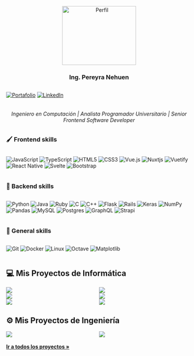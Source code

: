 <div align="center">
  <a href="https://pereyranehuen.netlify.app">
    <img src="https://pereyranehuen.netlify.app/_nuxt/img/perfil.c6a862e.png" alt="Perfil" width="200" height="160">
  </a>
  <h3 align="center">Ing. Pereyra Nehuen</h3>
  <div style=" display: flex;justify-content:space-between;">
  
  [![Portafolio](https://img.shields.io/badge/Portfolio-%23000000.svg?style=for-the-badge&logo=nuxtdotjs&logoColor=c5e1a5)](https://pereyranehuen.netlify.app)
  [![LinkedIn](https://img.shields.io/badge/linkedin-%230077B5.svg?style=for-the-badge&logo=linkedin&logoColor=white)](https://www.linkedin.com/in/nehuen-pereyra-014b24160/)
</div>
  <h6 align="center">Ingeniero en Computación | Analista Programador Universitario | Senior Frontend Software Developer</h3>
</div>

### 🖌️ Frontend skills
<div style=" display: flex;">

![JavaScript](https://img.shields.io/badge/javascript-%23323330.svg?style=for-the-badge&logo=javascript&logoColor=%23F7DF1E)
![TypeScript](https://img.shields.io/badge/typescript-%23007ACC.svg?style=for-the-badge&logo=typescript&logoColor=white)
![HTML5](https://img.shields.io/badge/html5-%23E34F26.svg?style=for-the-badge&logo=html5&logoColor=white)
![CSS3](https://img.shields.io/badge/css3-%231572B6.svg?style=for-the-badge&logo=css3&logoColor=white)
![Vue.js](https://img.shields.io/badge/vuejs-%2335495e.svg?style=for-the-badge&logo=vuedotjs&logoColor=%234FC08D)
![Nuxtjs](https://img.shields.io/badge/Nuxt-002E3B?style=for-the-badge&logo=nuxtdotjs&logoColor=#00DC82)
![Vuetify](https://img.shields.io/badge/Vuetify-1867C0?style=for-the-badge&logo=vuetify&logoColor=AEDDFF)
![React Native](https://img.shields.io/badge/react_native-%2320232a.svg?style=for-the-badge&logo=react&logoColor=%2361DAFB)
![Svelte](https://img.shields.io/badge/svelte-%23f1413d.svg?style=for-the-badge&logo=svelte&logoColor=white)
![Bootstrap](https://img.shields.io/badge/bootstrap-%23563D7C.svg?style=for-the-badge&logo=bootstrap&logoColor=white)
</div>

### 📡 Backend skills
<div style=" display: flex;">

![Python](https://img.shields.io/badge/python-3670A0?style=for-the-badge&logo=python&logoColor=ffdd54)
![Java](https://img.shields.io/badge/java-%23ED8B00.svg?style=for-the-badge&logo=java&logoColor=white)
![Ruby](https://img.shields.io/badge/ruby-%23CC342D.svg?style=for-the-badge&logo=ruby&logoColor=white)
![C](https://img.shields.io/badge/c-%2300599C.svg?style=for-the-badge&logo=c&logoColor=white)
![C++](https://img.shields.io/badge/c++-%2300599C.svg?style=for-the-badge&logo=c%2B%2B&logoColor=white)
![Flask](https://img.shields.io/badge/flask-%23000.svg?style=for-the-badge&logo=flask&logoColor=white)
![Rails](https://img.shields.io/badge/rails-%23CC0000.svg?style=for-the-badge&logo=ruby-on-rails&logoColor=white)
![Keras](https://img.shields.io/badge/Keras-%23D00000.svg?style=for-the-badge&logo=Keras&logoColor=white)
![NumPy](https://img.shields.io/badge/numpy-%23013243.svg?style=for-the-badge&logo=numpy&logoColor=white)
![Pandas](https://img.shields.io/badge/pandas-%23150458.svg?style=for-the-badge&logo=pandas&logoColor=white)
![MySQL](https://img.shields.io/badge/mysql-%2300f.svg?style=for-the-badge&logo=mysql&logoColor=white)
![Postgres](https://img.shields.io/badge/postgres-%23316192.svg?style=for-the-badge&logo=postgresql&logoColor=white)
![GraphQL](https://img.shields.io/badge/-GraphQL-E10098?style=for-the-badge&logo=graphql&logoColor=white)
![Strapi](https://img.shields.io/badge/strapi-%232E7EEA.svg?style=for-the-badge&logo=strapi&logoColor=white)
</div>


### 🧰 General skills
<div style=" display: flex;">

![Git](https://img.shields.io/badge/git-%23F05033.svg?style=for-the-badge&logo=git&logoColor=white)
![Docker](https://img.shields.io/badge/docker-%230db7ed.svg?style=for-the-badge&logo=docker&logoColor=white)
![Linux](https://img.shields.io/badge/Linux-FCC624?style=for-the-badge&logo=linux&logoColor=black)
![Octave](https://img.shields.io/badge/OCTAVE-darkblue?style=for-the-badge&logo=octave&logoColor=fcd683)
![Matplotlib](https://img.shields.io/badge/Matplotlib-%23ffffff.svg?style=for-the-badge&logo=Matplotlib&logoColor=black)
</div>

## 💻 Mis Proyectos de Informática
<div style="display: grid;grid-template-columns: auto auto;">

<a href="https://github.com/nehuenpereyra/Sistema-Gestion-Catedras-y-Oficinas">
  <img align="center" src="https://github-readme-stats.vercel.app/api/pin/?username=nehuenpereyra&repo=Sistema-Gestion-Catedras-y-Oficinas&theme=dark" />
</a>

<a href="https://github.com/nehuenpereyra/Sistema-Gestion-Centros-de-Ayuda-y-Turnos">
  <img align="center" src="https://github-readme-stats.vercel.app/api/pin/?username=nehuenpereyra&repo=Sistema-Gestion-Centros-de-Ayuda-y-Turnos&theme=dark" />
</a>

<a href="https://github.com/nehuenpereyra/Kanpai-Map">
  <img align="center" src="https://github-readme-stats.vercel.app/api/pin/?username=nehuenpereyra&repo=Kanpai-Map&theme=dark" />
</a>

<a href="https://github.com/nehuenpereyra/Bookflix-2019">
  <img align="center" src="https://github-readme-stats.vercel.app/api/pin/?username=nehuenpereyra&repo=Bookflix-2019&theme=dark" />
</a>

<a href="https://github.com/nehuenpereyra/Sistemas-Distribuidos-y-Paralelos-Optimizacion">
  <img align="center" src="https://github-readme-stats.vercel.app/api/pin/?username=nehuenpereyra&repo=Sistemas-Distribuidos-y-Paralelos-Optimizacion&theme=dark" />
</a>

<a href="https://github.com/midusi/spectrogram">
  <img align="center" src="https://github-readme-stats.vercel.app/api/pin/?username=midusi&repo=spectrogram&theme=dark" />
</a>

</div>

## ⚙️ Mis Proyectos de Ingeniería

<div style="display: grid;grid-template-columns: auto auto;">

<a href="https://github.com/nehuenpereyra/Microcontroladores-MC9S08SH8">
  <img align="center" src="https://github-readme-stats.vercel.app/api/pin/?username=nehuenpereyra&repo=Microcontroladores-MC9S08SH8&theme=dark" />
</a>

<a href="https://github.com/nehuenpereyra/Comunicaciones-Demodulacion-FM">
  <img align="center" src="https://github-readme-stats.vercel.app/api/pin/?username=nehuenpereyra&repo=Comunicaciones-Demodulacion-FM&theme=dark" />
</a>

</div>
<br>
<a href="https://pereyranehuen.netlify.app/#portfolio" title="Proyectos"><strong>Ir a todos los proyectos »</strong></a>
